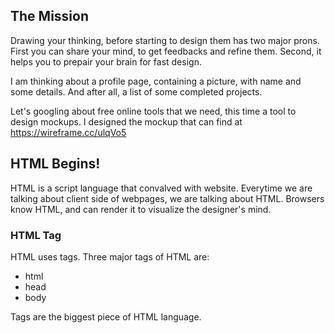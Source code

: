 ## The Mission
Drawing your thinking, before starting to design them has two major prons.
First you can share your mind, to get feedbacks and refine them. Second, it helps you to prepair your brain for fast design.

I am thinking about a profile page, containing a picture, with name and some details. And after all, a list of some completed projects.

Let's googling about free online tools that we need, this time a tool to design mockups. I designed the mockup that can find at https://wireframe.cc/ulqVo5

## HTML Begins!
HTML is a script language that convalved with website. Everytime we are talking about client side of webpages, we are talking about HTML. Browsers know HTML, and can render it to visualize the designer's mind.

### HTML Tag
HTML uses tags. Three major tags of HTML are:
* html
* head
* body

Tags are the biggest piece of HTML language. 
